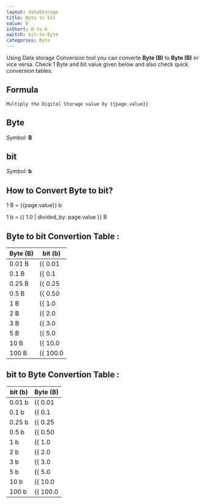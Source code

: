 ```yaml
---
layout: dataStorage
title: Byte to bit
value: 8
inShort: B-to-b
switch: bit-to-Byte
categories: Byte
---
```


Using Data storage Conversion tool you can converte **Byte (B)** to **Byte (B)** or vice versa. Check 1 Byte and bit value given below and also check quick conversion tables.

## Formula
`Multiply the Digital Storage value by {{page.value}}`

## Byte
*Symbol:* **B**

## bit
*Symbol:* **b**

## How to Convert Byte to bit?

1 B = {{page.value}} b

1 b = {{ 1.0 | divided_by: page.value }} B


## Byte to bit Convertion Table :

| Byte (B) | bit (b) |
| ---- | ---- |
| 0.01 B | {{ 0.01 | times: page.value }} b |
| 0.1 B | {{ 0.1 | times: page.value }} b |
| 0.25 B | {{ 0.25 | times: page.value }} b |
| 0.5 B | {{ 0.50 | times: page.value }} b |
| 1 B | {{ 1.0 | times: page.value }} b |
| 2 B | {{ 2.0 | times: page.value }} b |
| 3 B | {{ 3.0 | times: page.value }} b |
| 5 B | {{ 5.0 | times: page.value }} b |
| 10 B | {{ 10.0 | times: page.value }} b |
| 100 B | {{ 100.0 | times: page.value }} b |

## bit to Byte Convertion Table :

| bit (b) | Byte (B) |
| ---- | ---- |
| 0.01 b | {{ 0.01 | divided_by: page.value }} B |
| 0.1 b | {{ 0.1 | divided_by: page.value }} B |
| 0.25 b | {{ 0.25 | divided_by: page.value }} B |
| 0.5 b | {{ 0.50 | divided_by: page.value }} B |
| 1 b | {{ 1.0 | divided_by: page.value }} B |
| 2 b | {{ 2.0 | divided_by: page.value }} B |
| 3 b | {{ 3.0 | divided_by: page.value }} B |
| 5 b | {{ 5.0 | divided_by: page.value }} B |
| 10 b | {{ 10.0 | divided_by: page.value }} B |
| 100 b | {{ 100.0 | divided_by: page.value }} B |


<script>
document.getElementById('selectInput')[1].selected = true
document.getElementById('selectOutput')[0].selected = true
</script>

